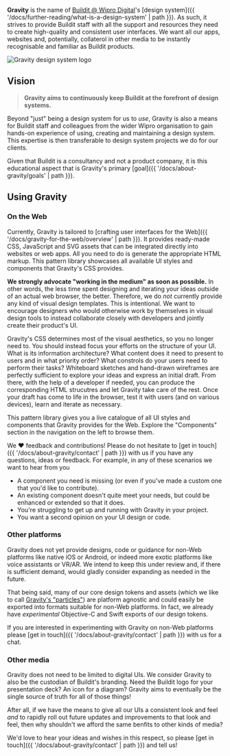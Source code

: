 **Gravity** is the name of [Buildit @ Wipro Digital](https://buildit.wiprodigital.com/)'s [design system]({{ '/docs/further-reading/what-is-a-design-system' | path }}). As such, it strives to provide Buildit staff with all the support and resources they need to create high-quality and consistent user interfaces. We want all our apps, websites and, potentially, collaterol in other media to be instantly recognisable and familiar as Buildit products.

<img class="Gravity-Hero" src="{{ '/doc-assets/gravity-logo.svg' | path }}" alt="Gravity design system logo">

## Vision
> **Gravity aims to continuously keep Buildit at the forefront of design systems.**

Beyond "just" being a design system for us to _use_, Gravity is also a means for Buildit staff and colleagues from the wider Wipro organisation to gain hands-on experience of using, creating and maintaining a design system. This expertise is then transferable to design system projects we do for our clients.

Given that Buildit is a consultancy and not a product company, it is this educational aspect that is Gravity's primary [goal]({{ '/docs/about-gravity/goals' | path }}).


## Using Gravity
### On the Web
Currently, Gravity is tailored to [crafting user interfaces for the Web]({{ '/docs/gravity-for-the-web/overview' | path }}). It provides ready-made CSS, JavaScript and SVG assets that can be integrated directly into websites or web apps. All you need to do is generate the appropriate HTML markup. This pattern library showcases all available UI styles and components that Gravity's CSS provides.

**We strongly advocate "working in the medium" as soon as possible.** In other words, the less time spent designing and iterating your ideas outside of an actual web browser, the better. Therefore, we do _not_ currently provide any kind of visual design templates. This is intentional. We want to encourage designers who would otherwise work by themselves in visual design tools to instead collaborate closely with developers and jointly create their product's UI.

Gravity's CSS determines most of the visual aesthetics, so you no longer need to. You should instead focus your efforts on the structure of your UI. What is its information architecture? What content does it need to present to users and in what priority order? What constrols do your users need to perform their tasks? Whiteboard sketches and hand-drawn wireframes are perfectly sufficient to explore your ideas and express an initial draft. From there, with the help of a developer if needed, you can produce the corresponding HTML strucutres and let Gravity take care of the rest. Once your draft has come to life in the browser, test it with users (and on various devices), learn and iterate as necessary.

This pattern library gives you a live catalogue of all UI styles and components that Gravity provides for the Web. Explore the "Components" section in the navigation on the left to browse them.

We ❤️ feedback and contributions! Please do not hesitate to [get in touch]({{ '/docs/about-gravity/contact' | path }}) with us if you have any questions, ideas or feedback. For example, in any of these scenarios we want to hear from you

* A component you need is missing (or even if you've made a custom one that you'd like to contribute).
* An existing component doesn't quite meet your needs, but could be enhanced or extended so that it does.
* You're struggling to get up and running with Gravity in your project.
* You want a second opinion on your UI design or code.


### Other platforms
Gravity does not yet provide designs, code or guidance for non-Web platforms like native iOS or Android, or indeed more exotic platforms like voice assistants or VR/AR. We intend to keep this under review and, if there is sufficient demand, would gladly consider expanding as needed in the future.

That being said, many of our core design tokens and assets (which we like to call [Gravity's "particles"](https://github.com/buildit/gravity-particles/)) are platform agnostic and could easily be exported into formats suitable for non-Web platforms. In fact, we already have _experimental_ Objective-C and Swift exports of our design tokens.

If you are interested in experimenting with Gravity on non-Web platforms please [get in touch]({{ '/docs/about-gravity/contact' | path }}) with us for a chat.

### Other media
Gravity does not need to be limited to digital UIs. We consider Gravity to also be the custodian of Buildit's branding. Need the Buildit logo for your presentation deck? An icon for a diagram? Gravity aims to eventually be the single source of truth for all of those things!

After all, if we have the means to give all our UIs a consistent look and feel _and_ to rapidly roll out future updates and improvements to that look and feel, then why shouldn't we afford the same benfits to other kinds of media?

We'd love to hear your ideas and wishes in this respect, so please [get in touch]({{ '/docs/about-gravity/contact' | path }}) and tell us!
